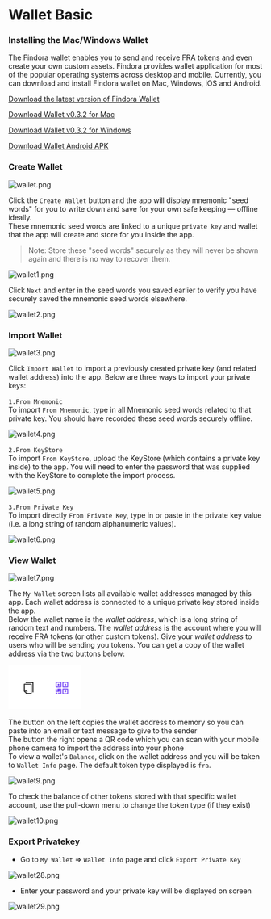 # Wallet Basic

### Installing the Mac/Windows Wallet[​](https://wiki.findora.org/docs/evm\_guides/use\_wallet/findora\_wallet/walletbasic#installing-the-macwindows-wallet) <a href="#installing-the-macwindows-wallet" id="installing-the-macwindows-wallet"></a>

The Findora wallet enables you to send and receive FRA tokens and even create your own custom assets. Findora provides wallet application for most of the popular operating systems across desktop and mobile. Currently, you can download and install Findora wallet on Mac, Windows, iOS and Android.

[Download the latest version of Findora Wallet](https://wallet.findora.org/)

[Download Wallet v0.3.2 for Mac](https://s3-us-west-2.amazonaws.com/wallet.findora.org/download/Findora\_Wallet\_Setup\_0.3.2.dmg)

[Download Wallet v0.3.2 for Windows](https://s3-us-west-2.amazonaws.com/wallet.findora.org/download/Findora\_Wallet\_Setup\_0.3.2.exe)

[Download Wallet Android APK](https://wallet.findora.org/download/FindoraWallet.apk)

### Create Wallet <a href="#create-wallet" id="create-wallet"></a>



![wallet.png](https://wiki.findora.org/assets/images/wallet-a6401ada57c94b776bff8605e0b8a27a.png)

Click the `Create Wallet` button and the app will display mnemonic "seed words" for you to write down and save for your own safe keeping — offline ideally.\
These mnemonic seed words are linked to a unique `private key` and wallet that the app will create and store for you inside the app.

> Note: Store these "seed words" securely as they will never be shown again and there is no way to recover them.



![wallet1.png](https://wiki.findora.org/assets/images/wallet1-c0f6980bb86eb598d3fa55c1e12742a7.png)

Click `Next` and enter in the seed words you saved earlier to verify you have securely saved the mnemonic seed words elsewhere.



![wallet2.png](https://wiki.findora.org/assets/images/wallet2-4c53e692cceb2a3e9481dc5b9e1b5082.png)

### Import Wallet[​](https://wiki.findora.org/docs/evm\_guides/use\_wallet/findora\_wallet/walletbasic#import-wallet) <a href="#import-wallet" id="import-wallet"></a>

![wallet3.png](https://wiki.findora.org/assets/images/wallet3-b2fbb41288225beeb1acd193286196d3.png)

Click `Import Wallet` to import a previously created private key (and related wallet address) into the app. Below are three ways to import your private keys:

`1.From Mnemonic`\
To import `From Mnemonic`, type in all Mnemonic seed words related to that private key. You should have recorded these seed words securely offline.

&#x20;![wallet4.png](https://wiki.findora.org/assets/images/wallet4-9377f1c775c9c535981e9991a2bfabd6.png)

`2.From KeyStore`\
To import `From KeyStore`, upload the KeyStore (which contains a private key inside) to the app. You will need to enter the password that was supplied with the KeyStore to complete the import process.&#x20;

![wallet5.png](https://wiki.findora.org/assets/images/wallet5-2a8147a17757e2dbc0c72ca06d3b9aba.png)

`3.From Private Key`\
To import directly `From Private Key`, type in or paste in the private key value (i.e. a long string of random alphanumeric values).

&#x20;<img src="https://wiki.findora.org/assets/images/wallet6-a3a5472b6d8a496e003d3a195b4e072a.png" alt="wallet6.png" data-size="original">

### View Wallet[​](https://wiki.findora.org/docs/evm\_guides/use\_wallet/findora\_wallet/walletbasic#view-wallet) <a href="#view-wallet" id="view-wallet"></a>

![wallet7.png](https://wiki.findora.org/assets/images/wallet7-1eb93029faf46a718105cb884242ce0e.png)

The `My Wallet` screen lists all available wallet addresses managed by this app. Each wallet address is connected to a unique private key stored inside the app.\
Below the wallet name is the _wallet address_, which is a long string of random text and numbers. The _wallet address_ is the account where you will receive FRA tokens (or other custom tokens). Give your _wallet address_ to users who will be sending you tokens. You can get a copy of the wallet address via the two buttons below:

![](<../../../.gitbook/assets/image (6).png>)



The button on the left copies the wallet address to memory so you can paste into an email or text message to give to the sender\
The button the right opens a QR code which you can scan with your mobile phone camera to import the address into your phone\
To view a wallet's `Balance`, click on the wallet address and you will be taken to `Wallet Info` page. The default token type displayed is `fra`.

![wallet9.png](https://wiki.findora.org/assets/images/wallet9-928fce6954cb63b1a30327cdc6351aad.png)

To check the balance of other tokens stored with that specific wallet account, use the pull-down menu to change the token type (if they exist)

![wallet10.png](https://wiki.findora.org/assets/images/wallet10-f6194168fcc5c27696e5938efd38ad48.png)



### Export Privatekey[​](https://wiki.findora.org/docs/evm\_guides/use\_wallet/findora\_wallet/walletbasic#export-privatekey) <a href="#export-privatekey" id="export-privatekey"></a>

* Go to `My Wallet` ⇒ `Wallet Info` page and click `Export Private Key`

![wallet28.png](https://wiki.findora.org/assets/images/wallet28-d15066e57ca1d9b19959923cb70140b3.png)

* Enter your password and your private key will be displayed on screen

![wallet29.png](https://wiki.findora.org/assets/images/wallet29-c46158278b510966c7f4fc3948636be7.png)
